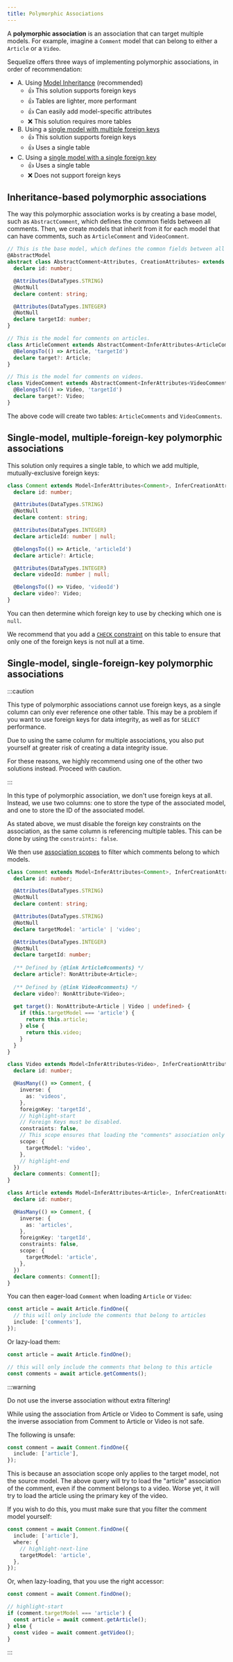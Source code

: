 ```yaml
---
title: Polymorphic Associations
---
```


A **polymorphic association** is an association that can target multiple models. For example, imagine a `Comment` model that can belong to either a `Article` or a `Video`.

Sequelize offers three ways of implementing polymorphic associations, in order of recommendation:

- A. Using [Model Inheritance](#inheritance-based-polymorphic-associations) (recommended)
  - 👍 This solution supports foreign keys
  - 👍 Tables are lighter, more performant
  - 👍 Can easily add model-specific attributes
  - ❌ This solution requires more tables
- B. Using a [single model with multiple foreign keys](#single-model-multiple-foreign-key-polymorphic-associations)
  - 👍 This solution supports foreign keys
  - 👍 Uses a single table
- C. Using a [single model with a single foreign key](#single-model-single-foreign-key-polymorphic-associations)
  - 👍 Uses a single table
  - ❌ Does not support foreign keys

## Inheritance-based polymorphic associations

The way this polymorphic association works is by creating a base model, such as `AbstractComment`,
which defines the common fields between all comments.
Then, we create models that inherit from it
for each model that can have comments, such as `ArticleComment` and `VideoComment`.

```ts
// This is the base model, which defines the common fields between all comments.
@AbstractModel
abstract class AbstractComment<Attributes, CreationAttributes> extends Model<Attributes, CreationAttributes> {
  declare id: number;

  @Attributes(DataTypes.STRING)
  @NotNull
  declare content: string;

  @Attributes(DataTypes.INTEGER)
  @NotNull
  declare targetId: number;
}

// This is the model for comments on articles.
class ArticleComment extends AbstractComment<InferAttributes<ArticleComment>, InferCreationAttributes<ArticleComment>> {
  @BelongsTo(() => Article, 'targetId')
  declare target?: Article;
}

// This is the model for comments on videos.
class VideoComment extends AbstractComment<InferAttributes<VideoComment>, InferCreationAttributes<VideoComment>> {
  @BelongsTo(() => Video, 'targetId')
  declare target?: Video;
}
```

The above code will create two tables: `ArticleComments` and `VideoComments`.

## Single-model, multiple-foreign-key polymorphic associations

This solution only requires a single table, to which we add multiple, mutually-exclusive foreign keys:

```ts
class Comment extends Model<InferAttributes<Comment>, InferCreationAttributes<Comment>> {
  declare id: number;

  @Attributes(DataTypes.STRING)
  @NotNull
  declare content: string;

  @Attributes(DataTypes.INTEGER)
  declare articleId: number | null;

  @BelongsTo(() => Article, 'articleId')
  declare article?: Article;

  @Attributes(DataTypes.INTEGER)
  declare videoId: number | null;

  @BelongsTo(() => Video, 'videoId')
  declare video?: Video;
}
```

You can then determine which foreign key to use by checking which one is `null`.

We recommend that you add a [`CHECK` constraint](../models/validations-and-constraints.md#check-constraints) on this table to ensure that only one of the foreign keys is not null at a time.

## Single-model, single-foreign-key polymorphic associations

:::caution

This type of polymorphic associations cannot use foreign keys, as a single column can only ever reference one other table.
This may be a problem if you want to use foreign keys for data integrity, as well as for `SELECT` performance.

Due to using the same column for multiple associations, you also put yourself at greater risk of creating a data integrity issue.

For these reasons, we highly recommend using one of the other two solutions instead. Proceed with caution.

:::

In this type of polymorphic association, we don't use foreign keys at all. 
Instead, we use two columns: one to store the type of the associated model, and one to store the ID of the associated model.

As stated above, we must disable the foreign key constraints on the association, as the same column is referencing multiple tables.
This can be done by using the `constraints: false`.

We then use [association scopes](./association-scopes.md) to filter which comments belong to which models.

```ts
class Comment extends Model<InferAttributes<Comment>, InferCreationAttributes<Comment>> {
  declare id: number;

  @Attributes(DataTypes.STRING)
  @NotNull
  declare content: string;

  @Attributes(DataTypes.STRING)
  @NotNull
  declare targetModel: 'article' | 'video';

  @Attributes(DataTypes.INTEGER)
  @NotNull
  declare targetId: number;
 
  /** Defined by {@link Article#comments} */
  declare article?: NonAttribute<Article>;
  
  /** Defined by {@link Video#comments} */
  declare video?: NonAttribute<Video>;
  
  get target(): NonAttribute<Article | Video | undefined> {
    if (this.targetModel === 'article') {
      return this.article;
    } else {
      return this.video;
    }
  }
}

class Video extends Model<InferAttributes<Video>, InferCreationAttributes<Video>> {
  declare id: number;

  @HasMany(() => Comment, {
    inverse: {
      as: 'videos',
    },
    foreignKey: 'targetId',
    // highlight-start
    // Foreign Keys must be disabled.
    constraints: false,
    // This scope ensures that loading the "comments" association only loads comments that belong to videos.
    scope: {
      targetModel: 'video',
    },
    // highlight-end
  })
  declare comments: Comment[];
}

class Article extends Model<InferAttributes<Article>, InferCreationAttributes<Article>> {
  declare id: number;

  @HasMany(() => Comment, {
    inverse: {
      as: 'articles',
    },
    foreignKey: 'targetId',
    constraints: false,
    scope: {
      targetModel: 'article',
    },
  })
  declare comments: Comment[];
}
```

You can then eager-load `Comment` when loading `Article` or `Video`:

```ts
const article = await Article.findOne({
  // this will only include the comments that belong to articles
  include: ['comments'],
});
```

Or lazy-load them:

```ts
const article = await Article.findOne();

// this will only include the comments that belong to this article
const comments = await article.getComments();
```

:::warning

Do not use the inverse association without extra filtering! 

While using the association from Article or Video to Comment is safe,
using the inverse association from Comment to Article or Video is not safe.

The following is unsafe:

```ts
const comment = await Comment.findOne({
  include: ['article'],
});
```

This is because an association scope only applies to the target model, not the source model.
The above query will try to load the "article" association of the comment, even if the comment belongs to a video.
Worse yet, it will try to load the article using the primary key of the video.

If you wish to do this, you must make sure that you filter the comment model yourself:

```ts
const comment = await Comment.findOne({
  include: ['article'],
  where: {
    // highlight-next-line
    targetModel: 'article',
  },
});
```

Or, when lazy-loading, that you use the right accessor:

```ts
const comment = await Comment.findOne();

// highlight-start
if (comment.targetModel === 'article') {
  const article = await comment.getArticle();
} else {
  const video = await comment.getVideo();
}
```

:::
